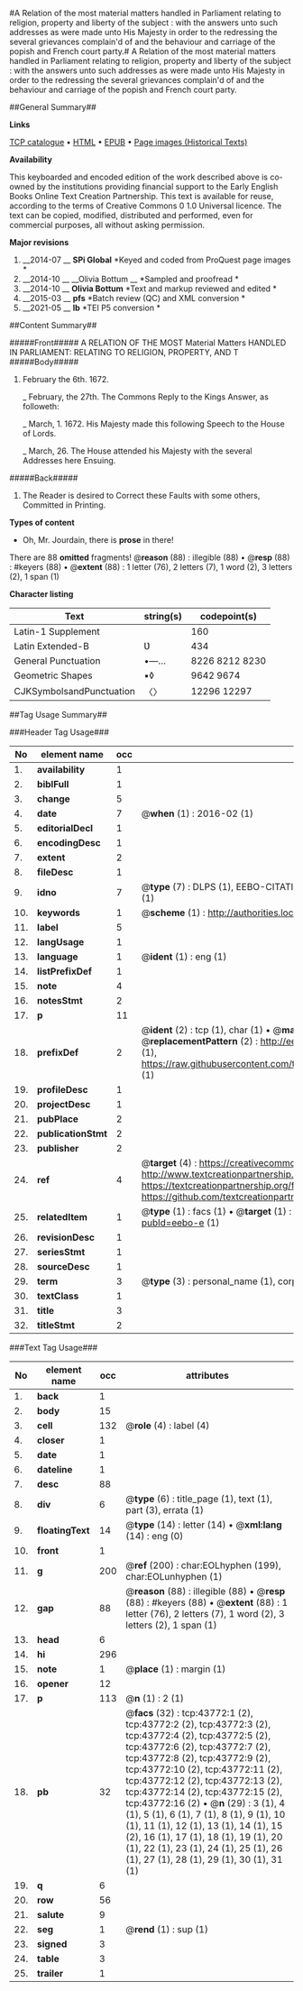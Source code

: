 #A Relation of the most material matters handled in Parliament relating to religion, property and liberty of the subject : with the answers unto such addresses as were made unto His Majesty in order to the redressing the several grievances complain'd of and the behaviour and carriage of the popish and French court party.#
A Relation of the most material matters handled in Parliament relating to religion, property and liberty of the subject : with the answers unto such addresses as were made unto His Majesty in order to the redressing the several grievances complain'd of and the behaviour and carriage of the popish and French court party.

##General Summary##

**Links**

[TCP catalogue](http://www.ota.ox.ac.uk/tcp/)  • 
[HTML](http://tei.it.ox.ac.uk/tcp/Texts-HTML/free/A58/A58450.html)  • 
[EPUB](http://tei.it.ox.ac.uk/tcp/Texts-EPUB/free/A58/A58450.epub) • 
[Page images (Historical Texts)](https://historicaltexts.jisc.ac.uk/eebo-9601921e)

**Availability**

This keyboarded and encoded edition of the work described above is co-owned by the
    institutions providing financial support to the Early English Books Online Text Creation
    Partnership. This text is available for reuse, according to the terms of  Creative Commons 0 1.0 Universal
    licence. The text can be copied, modified, distributed and performed, even for commercial
    purposes, all without asking permission.

**Major revisions**

1. __2014-07 __ __SPi Global__ *Keyed and coded from ProQuest page images *
1. __2014-10 __ __Olivia Bottum __ *Sampled and proofread *
1. __2014-10 __ __Olivia Bottum__ *Text and markup reviewed and edited *
1. __2015-03 __ __pfs__ *Batch review (QC) and XML conversion *
1. __2021-05 __ __lb__ *TEI P5 conversion *

##Content Summary##

#####Front#####
A RELATION OF THE MOST Material Matters HANDLED IN PARLIAMENT: RELATING TO RELIGION, PROPERTY, AND T
#####Body#####

1. February the 6th. 1672.

    _ February, the 27th. The Commons Reply to the Kings Answer, as followeth:

    _ March, 1. 1672. His Majesty made this following Speech to the House of Lords.

    _ March, 26. The House attended his Majesty with the several Addresses here Ensuing.

#####Back#####

1. The Reader is desired to Correct these Faults with some others, Committed in Printing.

**Types of content**

  * Oh, Mr. Jourdain, there is **prose** in there!

There are 88 **omitted** fragments! 
 @__reason__ (88) : illegible (88)  •  @__resp__ (88) : #keyers (88)  •  @__extent__ (88) : 1 letter (76), 2 letters (7), 1 word (2), 3 letters (2), 1 span (1)

**Character listing**


|Text|string(s)|codepoint(s)|
|---|---|---|
|Latin-1 Supplement| |160|
|Latin Extended-B|Ʋ|434|
|General Punctuation|•—…|8226 8212 8230|
|Geometric Shapes|▪◊|9642 9674|
|CJKSymbolsandPunctuation|〈〉|12296 12297|

##Tag Usage Summary##

###Header Tag Usage###

|No|element name|occ|attributes|
|---|---|---|---|
|1.|__availability__|1||
|2.|__biblFull__|1||
|3.|__change__|5||
|4.|__date__|7| @__when__ (1) : 2016-02 (1)|
|5.|__editorialDecl__|1||
|6.|__encodingDesc__|1||
|7.|__extent__|2||
|8.|__fileDesc__|1||
|9.|__idno__|7| @__type__ (7) : DLPS (1), EEBO-CITATION (1), VID (1), EEBO-PROQUEST (1), STC (2), OCLC (1)|
|10.|__keywords__|1| @__scheme__ (1) : http://authorities.loc.gov/ (1)|
|11.|__label__|5||
|12.|__langUsage__|1||
|13.|__language__|1| @__ident__ (1) : eng (1)|
|14.|__listPrefixDef__|1||
|15.|__note__|4||
|16.|__notesStmt__|2||
|17.|__p__|11||
|18.|__prefixDef__|2| @__ident__ (2) : tcp (1), char (1)  •  @__matchPattern__ (2) : ([0-9\-]+):([0-9IVX]+) (1), (.+) (1)  •  @__replacementPattern__ (2) : http://eebo.chadwyck.com/downloadtiff?vid=$1&page=$2 (1), https://raw.githubusercontent.com/textcreationpartnership/Texts/master/tcpchars.xml#$1 (1)|
|19.|__profileDesc__|1||
|20.|__projectDesc__|1||
|21.|__pubPlace__|2||
|22.|__publicationStmt__|2||
|23.|__publisher__|2||
|24.|__ref__|4| @__target__ (4) : https://creativecommons.org/publicdomain/zero/1.0/ (1), http://www.textcreationpartnership.org/docs/. (1), https://textcreationpartnership.org/faq/#faq05 (1), https://github.com/textcreationpartnership (1)|
|25.|__relatedItem__|1| @__type__ (1) : facs (1)  •  @__target__ (1) : https://data.historicaltexts.jisc.ac.uk/view?pubId=eebo-e (1)|
|26.|__revisionDesc__|1||
|27.|__seriesStmt__|1||
|28.|__sourceDesc__|1||
|29.|__term__|3| @__type__ (3) : personal_name (1), corporate_name (1), geographic_name (1)|
|30.|__textClass__|1||
|31.|__title__|3||
|32.|__titleStmt__|2||


###Text Tag Usage###

|No|element name|occ|attributes|
|---|---|---|---|
|1.|__back__|1||
|2.|__body__|15||
|3.|__cell__|132| @__role__ (4) : label (4)|
|4.|__closer__|1||
|5.|__date__|1||
|6.|__dateline__|1||
|7.|__desc__|88||
|8.|__div__|6| @__type__ (6) : title_page (1), text (1), part (3), errata (1)|
|9.|__floatingText__|14| @__type__ (14) : letter (14)  •  @__xml:lang__ (14) : eng (0)|
|10.|__front__|1||
|11.|__g__|200| @__ref__ (200) : char:EOLhyphen (199), char:EOLunhyphen (1)|
|12.|__gap__|88| @__reason__ (88) : illegible (88)  •  @__resp__ (88) : #keyers (88)  •  @__extent__ (88) : 1 letter (76), 2 letters (7), 1 word (2), 3 letters (2), 1 span (1)|
|13.|__head__|6||
|14.|__hi__|296||
|15.|__note__|1| @__place__ (1) : margin (1)|
|16.|__opener__|12||
|17.|__p__|113| @__n__ (1) : 2 (1)|
|18.|__pb__|32| @__facs__ (32) : tcp:43772:1 (2), tcp:43772:2 (2), tcp:43772:3 (2), tcp:43772:4 (2), tcp:43772:5 (2), tcp:43772:6 (2), tcp:43772:7 (2), tcp:43772:8 (2), tcp:43772:9 (2), tcp:43772:10 (2), tcp:43772:11 (2), tcp:43772:12 (2), tcp:43772:13 (2), tcp:43772:14 (2), tcp:43772:15 (2), tcp:43772:16 (2)  •  @__n__ (29) : 3 (1), 4 (1), 5 (1), 6 (1), 7 (1), 8 (1), 9 (1), 10 (1), 11 (1), 12 (1), 13 (1), 14 (1), 15 (2), 16 (1), 17 (1), 18 (1), 19 (1), 20 (1), 22 (1), 23 (1), 24 (1), 25 (1), 26 (1), 27 (1), 28 (1), 29 (1), 30 (1), 31 (1)|
|19.|__q__|6||
|20.|__row__|56||
|21.|__salute__|9||
|22.|__seg__|1| @__rend__ (1) : sup (1)|
|23.|__signed__|3||
|24.|__table__|3||
|25.|__trailer__|1||
